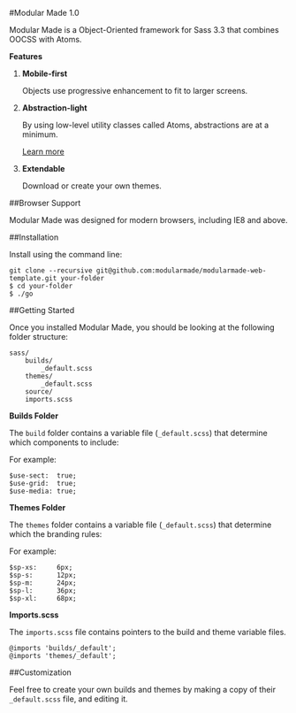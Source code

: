 #Modular Made 1.0

Modular Made is a Object-Oriented framework for Sass 3.3 that combines OOCSS with Atoms.

**Features**

1. **Mobile-first**

	Objects use progressive enhancement to fit to larger screens.

2. **Abstraction-light**

	By using low-level utility classes called Atoms, abstractions are at a minimum.

	[Learn more](http://www.smashingmagazine.com/2013/10/21/challenging-css-best-practices-atomic-approach/)

3. **Extendable**

	Download or create your own themes.

##Browser Support

Modular Made was designed for modern browsers, including IE8 and above.

##Installation

Install using the command line:

    git clone --recursive git@github.com:modularmade/modularmade-web-template.git your-folder
    $ cd your-folder
    $ ./go

##Getting Started

Once you installed Modular Made, you should be looking at the following folder structure:

	sass/
		builds/
			_default.scss
		themes/
			_default.scss
		source/
		imports.scss

**Builds Folder**

The `build` folder contains a variable file (`_default.scss`) that determine which components to include: 

For example:

    $use-sect:  true;
    $use-grid:  true;
    $use-media:	true;

**Themes Folder**		

The `themes` folder contains a variable file (`_default.scss`) that determine which the branding rules:
  
For example:

	$sp-xs: 	6px;
	$sp-s: 		12px;
	$sp-m: 		24px;
	$sp-l: 		36px;
	$sp-xl: 	68px;

**Imports.scss**		

The `imports.scss` file contains pointers to the build and theme variable files.

	@imports 'builds/_default';
	@imports 'themes/_default';

##Customization

Feel free to create your own builds and themes by making a copy of their `_default.scss` file, and editing it.




